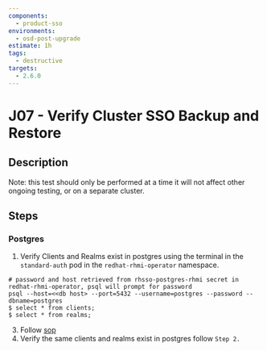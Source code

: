 ```yaml
---
components:
  - product-sso
environments:
  - osd-post-upgrade
estimate: 1h
tags:
  - destructive
targets:
  - 2.6.0
---
```


# J07 - Verify Cluster SSO Backup and Restore

## Description

Note: this test should only be performed at a time it will not affect other ongoing testing, or on a separate cluster.

## Steps

### Postgres

1. Verify Clients and Realms exist in postgres using the terminal in the `standard-auth` pod in the `redhat-rhmi-operator` namespace.

```
# password and host retrieved from rhsso-postgres-rhmi secret in redhat-rhmi-operator, psql will prompt for password
psql --host=<<db host> --port=5432 --username=postgres --password --dbname=postgres
$ select * from clients;
$ select * from realms;
```

3. Follow [sop](https://github.com/RHCloudServices/integreatly-help/blob/master/sops/2.x/backup_restore/rhsso_backup.md#rhsso-backup-and-restoration)
4. Verify the same clients and realms exist in postgres follow `Step 2.`
